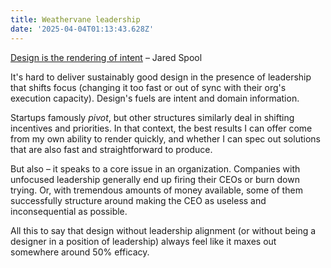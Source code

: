```yaml
---
title: Weathervane leadership
date: '2025-04-04T01:13:43.628Z'
---
```



[Design is the rendering of intent](https://articles.centercentre.com/design_rendering_intent/ "Design is the rendering of intent") – Jared Spool

It's hard to deliver sustainably good design in the presence of leadership that shifts focus (changing it too fast or out of sync with their org's execution capacity). Design's fuels are intent and domain information.

Startups famously *pivot*, but other structures similarly deal in shifting incentives and priorities. In that context, the best results I can offer come from my own ability to render quickly, and whether I can spec out solutions that are also fast and straightforward to produce.

But also – it speaks to a core issue in an organization. Companies with unfocused leadership generally end up firing their CEOs or burn down trying. Or, with tremendous amounts of money available, some of them successfully structure around making the CEO as useless and inconsequential as possible.

All this to say that design without leadership alignment (or without being a designer in a position of leadership) always feel like it maxes out somewhere around 50% efficacy.
